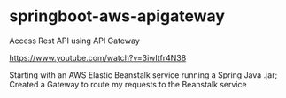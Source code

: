 # springboot-aws-apigateway
Access Rest API using API Gateway

https://www.youtube.com/watch?v=3iwItfr4N38

Starting with an AWS Elastic Beanstalk service running a Spring Java .jar;
Created a Gateway to route my requests to the Beanstalk service


